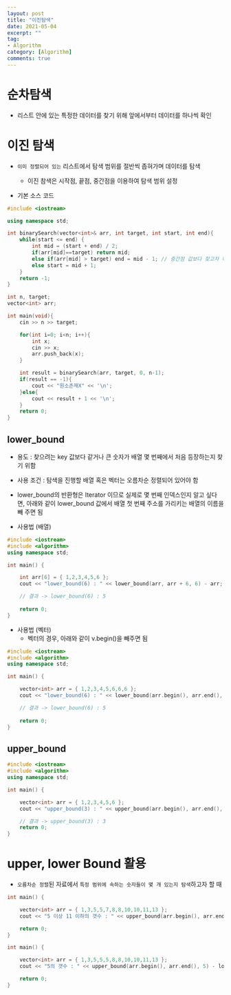 ```yaml
---
layout: post
title: "이진탐색"
date: 2021-05-04
excerpt: ""
tag:
- Algorithm
category: [Algorithm]
comments: true
---
```


# 순차탐색

- 리스트 안에 있는 특정한 데이터를 찾기 위해 앞에서부터 데이터를 하나씩 확인


# 이진 탐색

- `이미 정렬되어 있는` 리스트에서 탐색 범위를 절반씩 좁혀가며 데이터를 탐색
    - 이진 참색은 시작점, 끝점, 중간점을 이용하여 탐색 범위 설정


- 기본 소스 코드


```c++
#include <iostream>

using namespace std;

int binarySearch(vector<int>& arr, int target, int start, int end){
    while(start <= end) {
        int mid = (start + end) / 2;
        if(arr[mid]==target) return mid;
        else if(arr[mid] > target) end = mid - 1; // 중간점 값보다 찾고자 하는 값이 작은 경우, 왼쪽 확인
        else start = mid + 1; 
    }
    return -1;
}

int n, target;
vector<int> arr;

int main(void){
    cin >> n >> target;

    for(int i=0; i<n; i++){
        int x;
        cin >> x;
        arr.push_back(x);
    }

    int result = binarySearch(arr, target, 0, n-1);
    if(result == -1){
        cout << "원소존재X" << '\n';
    }else{
        cout << result + 1 << '\n';
    }
    return 0;
}
```


## lower_bound

- 용도 : 찾으려는 key 값보다 같거나 큰 숫자가 배열 몇 번째에서 처음 등장하는지 찾기 위함
- 사용 조건 : 탐색을 진행할 배열 혹은 벡터는 오름차순 정렬되어 있어야 함
- lower_bound의 반환형은 Iterator 이므로 실제로 몇 번째 인덱스인지 알고 싶다면, 아래와 같이 lower_bound 값에서 배열 첫 번째 주소를 가리키는 배열의 이름을 빼 주면 됨

- 사용법 (배열)

```c++
#include <iostream>
#include <algorithm>
using namespace std;

int main() {

	int arr[6] = { 1,2,3,4,5,6 };
	cout << "lower_bound(6) : " << lower_bound(arr, arr + 6, 6) - arr;

    // 결과 -> lower_bound(6) : 5
    
	return 0;
}
```

- 사용법 (벡터)
    - 벡터의 경우, 아래와 같이 v.begin()을 빼주면 됨

```c++
#include <iostream>
#include <algorithm>
using namespace std;

int main() {

	vector<int> arr = { 1,2,3,4,5,6,6,6 };
	cout << "lower_bound(6) : " << lower_bound(arr.begin(), arr.end(), 6) - arr.begin();

    // 결과 -> lower_bound(6) : 5
    
	return 0;
}
```
    

## upper_bound

```c++
#include <iostream>
#include <algorithm>
using namespace std;

int main() {

	vector<int> arr = { 1,2,3,4,5,6 };
	cout << "upper_bound(3) : " << upper_bound(arr.begin(), arr.end(), 3) - arr.begin();

    // 결과 -> upper_bound(3) : 3
	return 0;
}
```


# upper, lower Bound 활용

- `오름차순 정렬`된 자료에서 `특정 범위에 속하는 숫자들이 몇 개 있는지 탐색`하고자 할 때

```c++
int main() {

	vector<int> arr = { 1,3,5,5,7,8,8,10,10,11,13 };
	cout << "5 이상 11 이하의 갯수 : " << upper_bound(arr.begin(), arr.end(), 11) - lower_bound(arr.begin(), arr.end(), 5);

	return 0;
}
```

```c++
int main() {

	vector<int> arr = { 1,3,5,5,5,8,8,10,10,11,13 };
	cout << "5의 갯수 : " << upper_bound(arr.begin(), arr.end(), 5) - lower_bound(arr.begin(), arr.end(), 5);

	return 0;
}
```

